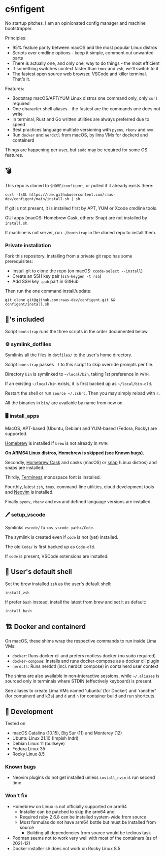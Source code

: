# c🌀nfigent

No startup pitches, I am an opinionated config manager and machine bootstrapper.

Principles:

- 95% feature parity between macOS and the most popular Linux distros
- Scripts over cmdline options - keep it simple, comment out unwanted parts
- There is actually one, and only one, way to do things - the most efficient
- If something switches context faster than `tmux` and `zsh`, we'll switch to it
- The fastest open source web browser, VSCode and killer terminal. That's it.

Features:

- Bootstrap macOS/APT/YUM Linux distros one command only, only `curl` required
- One character shell aliases - the fastest are the commands one does not write
- In terminal, Rust and Go written utilities are always preferred due to speed
- Best practices language multiple versioning with `pyenv`, `rbenv` and `nvm`
- Run `docker` and `nerdctl` from macOS, by lima VMs for dockerd and containerd

Things are happening per user, but `sudo` may be required for some OS features.

## 💣

This repo is cloned to `$HOME/configent`, or pulled if it already exists there:

    curl -fsSL https://raw.githubusercontent.com/raas-dev/configent/main/install.sh | sh

If git is not present, it is installed first by APT, YUM or Xcode cmdline tools.

GUI apps (macOS: Homebrew Cask, others: Snap) are not installed by `install.sh`.

If machine is not server, run `./bootstrap` in the cloned repo to install them.

### Private installation

Fork this repository. Installing from a private git repo has some prerequisites:
- Install git to clone the repo (on macOS: `xcode-select --install`)
- Create an SSH key pair (`ssh-keygen -t rsa`)
- Add SSH key `.pub` part in GitHub

Then run the one command install/update:

    git clone git@github.com:raas-dev/configent.git && configent/install.sh

## 🔋's included

Script `bootstrap` runs the three scripts in the order documented below.

### ⚙️ symlink_dotfiles

Symlinks all the files in `dotfiles/` to the user's home directory.

Script `bootstrap` passes `-f` to this script to skip override prompts per file.

Directory `bin` is symlinked to `~/local/bin`, taking 1st preference in `PATH`.

If an existing `~/local/bin` exists, it is first backed up as `~/local/bin-old`.

Restart the shell or run `source ~/.zshrc`. Then you may simply reload with `r`.

All the binaries in `bin/` are available by name from now on.

### 🖥️ install_apps

MacOS, APT-based (Ubuntu, Debian) and YUM-based (Fedora, Rocky) are supported.

[Homebrew](https://brew.sh/) is installed if `brew` is not already in `PATH`.

**On ARM64 Linux distros, Homebrew is skipped (see Known bugs).**

Secondly, [Homebrew Cask](https://formulae.brew.sh/cask/) and casks (macOS) or
[snap](https://snapcraft.io/) (Linux distros) and snaps are installed.

Thirdly, [Terminess](https://www.programmingfonts.org/#terminus) monospace
font is installed.

Fourthly, latest `zsh`, `tmux`, command-line utilities, cloud development tools
and [Neovim](https://neovim.io/) is installed.

Finally `pyenv`, `rbenv` and `nvm` and defined language versions are installed.

### 🖊️ setup_vscode

Symlinks `vscode/` to `<os_vscode_path>/Code`.

The symlink is created even if `code` is not (yet) installed.

The old `Code/` is first backed up as `Code-old`.

If `code` is present, VSCode extensions are installed.

## 🐚 User's default shell

Set the brew installed `zsh` as the user's default shell:

    install_zsh

If prefer `bash` instead, install the latest from brew and set it as default:

    install_bash

## 🏗️ Docker and containerd

On macOS, these shims wrap the respective commands to run inside Lima VMs:

- `docker`: Runs docker cli and prefers rootless docker (no sudo required)
- `docker-compose`: Installs and runs docker-compose as a docker cli plugin
- `nerdctl`: Runs nerdctl (incl. nerdctl compose) in containerd user context

The shims are also available in non-interactive sessions, while `~/.aliases`
is sourced only in terminals where STDIN (effectively keyboard) is present.

See aliases to create Lima VMs named 'ubuntu' (for Docker) and 'rancher'
(for containerd and k3s) and `d` and `n` for container build and run shortcuts.

## 🔨 Development

Tested on:
- macOS Catalina (10.15), Big Sur (11) and Monterey (12)
- Ubuntu Linux 21.10 (Impish Indri)
- Debian Linux 11 (bullseye)
- Fedora Linux 35
- Rocky Linux 8.5

### Known bugs

- Neovim plugins do not get installed unless `install_nvim` is run second time

### Won't fix

- Homebrew on Linux is not officially supported on arm64
    - Installer can be patched to skip the arm64 and
    - Required ruby 2.6.8 can be installed system-wide from source
    - Most formulas do not have arm64 bottle but must be installed from source
        - Building all dependencies from source would be tedious task
- Podman seems not to work very well with most of the containers (as of 2021-12)
- Docker installer sh does not work on Rocky Linux 8.5
